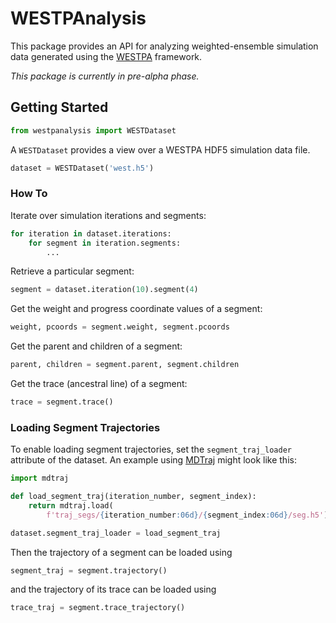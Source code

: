# WESTPAnalysis

This package provides an API for analyzing weighted-ensemble simulation data generated using the [WESTPA](http://westpa.github.io/westpa/) framework.

*This package is currently in pre-alpha phase.*
 
## Getting Started

```py
from westpanalysis import WESTDataset
```
A `WESTDataset` provides a view over a WESTPA HDF5 simulation data file.
```py
dataset = WESTDataset('west.h5')
```

### How To

Iterate over simulation iterations and segments:
```py
for iteration in dataset.iterations:
    for segment in iteration.segments:
        ...
```

Retrieve a particular segment:
```py
segment = dataset.iteration(10).segment(4)
```

Get the weight and progress coordinate values of a segment:
```py
weight, pcoords = segment.weight, segment.pcoords
```

Get the parent and children of a segment:
```py
parent, children = segment.parent, segment.children
```

Get the trace (ancestral line) of a segment:
```py
trace = segment.trace()
```

### Loading Segment Trajectories

To enable loading segment trajectories, set the `segment_traj_loader` attribute
of the dataset. An example using [MDTraj](https://www.mdtraj.org) might look like this:
```py
import mdtraj

def load_segment_traj(iteration_number, segment_index):
    return mdtraj.load(
        f'traj_segs/{iteration_number:06d}/{segment_index:06d}/seg.h5')

dataset.segment_traj_loader = load_segment_traj
```

Then the trajectory of a segment can be loaded using
```py
segment_traj = segment.trajectory()
```

and the trajectory of its trace can be loaded using
```py
trace_traj = segment.trace_trajectory()
```

